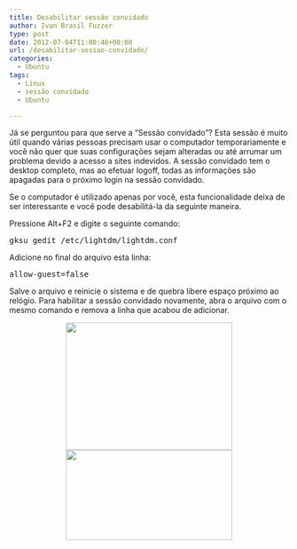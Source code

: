 ```yaml
---
title: Desabilitar sessão convidado
author: Ivan Brasil Fuzzer
type: post
date: 2012-07-04T11:00:48+00:00
url: /desabilitar-sessao-convidado/
categories:
  - Ubuntu
tags:
  - Linux
  - sessão convidado
  - Ubuntu

---
```

Já se perguntou para que serve a &#8220;Sessão convidado&#8221;? Esta sessão é muito útil quando várias pessoas precisam usar o computador temporariamente e você não quer que suas configurações sejam alteradas ou até arrumar um problema devido a acesso a sites indevidos. A sessão convidado tem o desktop completo, mas ao efetuar logoff, todas as informações são apagadas para o próximo login na sessão convidado.

Se o computador é utilizado apenas por você, esta funcionalidade deixa de ser interessante e você pode desabilitá-la da seguinte maneira.

Pressione Alt+F2 e digite o seguinte comando:

<pre class="brush:shell">gksu gedit /etc/lightdm/lightdm.conf</pre>

Adicione no final do arquivo esta linha:

<pre class="brush:shell">allow-guest=false</pre>

Salve o arquivo e reinicie o sistema e de quebra libere espaço próximo ao relógio. Para habilitar a sessão convidado novamente, abra o arquivo com o mesmo comando e remova a linha que acabou de adicionar.

<p style="text-align: center;">
  <a href="http://www.ubuntero.com.br/wp-content/uploads/2012/07/Captura-de-tela-de-2012-07-03-213019.png"><img class="alignnone size-medium wp-image-3706" title="Tela de login" src="http://www.ubuntero.com.br/wp-content/uploads/2012/07/Captura-de-tela-de-2012-07-03-213019-300x230.png" alt="" width="300" height="230" /></a> <a href="http://www.ubuntero.com.br/wp-content/uploads/2012/07/Captura-de-tela-de-2012-07-03-213152.png"><img class="alignnone size-medium wp-image-3707" title="Sem usuário na bandeja do sistema" src="http://www.ubuntero.com.br/wp-content/uploads/2012/07/Captura-de-tela-de-2012-07-03-213152-300x163.png" alt="" width="300" height="163" /></a>
</p>